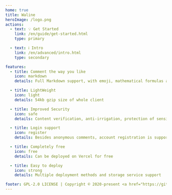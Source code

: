 ```yaml
---
home: true
title: Waline
heroImage: /logo.png
actions:
  - text: 💡 Get Started
    link: /en/guide/get-started.html
    type: primary

  - text: ℹ️ Intro
    link: /en/advanced/intro.html
    type: secondary

features:
  - title: Comment the way you like
    icon: markdown
    details: Full Markdown support, with emoji, mathematical formulas and HTML embedding support

  - title: LightWeight
    icon: light
    details: 54kb gzip size of whole client

  - title: Improved Security
    icon: safe
    details: Content verification, anti-irrigation, protection of sensitive data, etc.

  - title: Login support
    icon: register
    details: Besides anonymous comments, account registration is supported to maintain identity

  - title: Completely free
    icon: free
    details: Can be deployed on Vercel for free

  - title: Easy to deploy
    icon: strong
    details: Multiple deployment methods and storage service support

footer: GPL-2.0 LICENSE | Copyright © 2020-present <a href="https://github.com/lizheming" rel="noopenner noreferrer " target="_blank">lizheming</a> | Theme by <a href="https://github.com/vuepress-theme-hope/vuepress-theme-hope" rel="noopenner noreferrer " target="_blank">vuepress-theme-hope</a>
---
```

